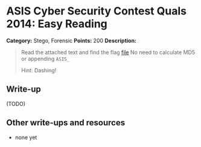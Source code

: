 # ASIS Cyber Security Contest Quals 2014: Easy Reading

**Category:** Stego, Forensic
**Points:** 200
**Description:**

> Read the attached text and find the flag
> [file](stego_200_18c49be05801a16188e1f23e35d4798c)
> No need to calculate MD5 or appending `ASIS_`
>
> Hint: Dashing!

## Write-up

(TODO)

## Other write-ups and resources

* none yet

